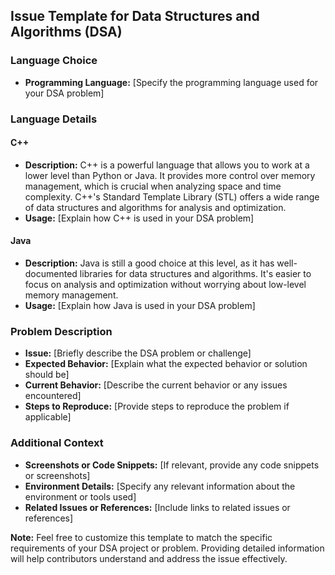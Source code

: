 ## Issue Template for Data Structures and Algorithms (DSA)

### Language Choice

- **Programming Language:** [Specify the programming language used for your DSA problem]

### Language Details

#### C++
- **Description:** C++ is a powerful language that allows you to work at a lower level than Python or Java. It provides more control over memory management, which is crucial when analyzing space and time complexity. C++'s Standard Template Library (STL) offers a wide range of data structures and algorithms for analysis and optimization.
- **Usage:** [Explain how C++ is used in your DSA problem]

#### Java
- **Description:** Java is still a good choice at this level, as it has well-documented libraries for data structures and algorithms. It's easier to focus on analysis and optimization without worrying about low-level memory management.
- **Usage:** [Explain how Java is used in your DSA problem]

### Problem Description

- **Issue:** [Briefly describe the DSA problem or challenge]
- **Expected Behavior:** [Explain what the expected behavior or solution should be]
- **Current Behavior:** [Describe the current behavior or any issues encountered]
- **Steps to Reproduce:** [Provide steps to reproduce the problem if applicable]

### Additional Context

- **Screenshots or Code Snippets:** [If relevant, provide any code snippets or screenshots]
- **Environment Details:** [Specify any relevant information about the environment or tools used]
- **Related Issues or References:** [Include links to related issues or references]

**Note:** Feel free to customize this template to match the specific requirements of your DSA project or problem. Providing detailed information will help contributors understand and address the issue effectively.
